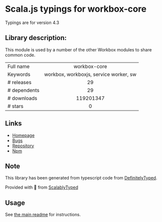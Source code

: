 
# Scala.js typings for workbox-core

Typings are for version 4.3

## Library description:
This module is used by a number of the other Workbox modules to share common code.

|                    |                 |
| ------------------ | :-------------: |
| Full name          | workbox-core |
| Keywords           | workbox, workboxjs, service worker, sw |
| # releases         | 29 |
| # dependents       | 29 |
| # downloads        | 119201347 |
| # stars            | 0 |

## Links
- [Homepage](https://github.com/GoogleChrome/workbox)
- [Bugs](https://github.com/googlechrome/workbox/issues)
- [Repository](https://github.com/googlechrome/workbox)
- [Npm](https://www.npmjs.com/package/workbox-core)
    


## Note
This library has been generated from typescript code from [DefinitelyTyped](https://definitelytyped.org).

Provided with :purple_heart: from [ScalablyTyped](https://github.com/oyvindberg/ScalablyTyped)

## Usage
See [the main readme](../../readme.md) for instructions.


